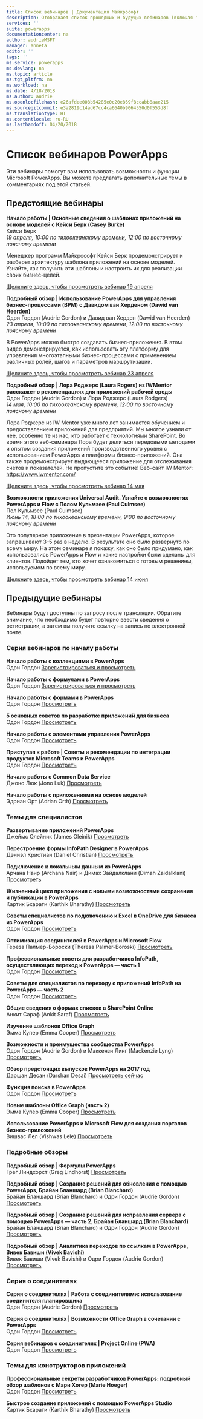 ```yaml
---
title: Список вебинаров | Документация Майкрософт
description: Отображает список прошедших и будущих вебинаров (включая темы, дату и время).
services: ''
suite: powerapps
documentationcenter: na
author: audrieMSFT
manager: anneta
editor: ''
tags: ''
ms.service: powerapps
ms.devlang: na
ms.topic: article
ms.tgt_pltfrm: na
ms.workload: na
ms.date: 4/18/2018
ms.author: audrie
ms.openlocfilehash: e26afdee008b54285e0c20e869f8ccabb8aae215
ms.sourcegitcommit: e3a2819c14ad67cc4ca6640b9064550d0f553d8f
ms.translationtype: HT
ms.contentlocale: ru-RU
ms.lasthandoff: 04/20/2018
---
```

# <a name="powerapps-webinar-listing"></a>Список вебинаров PowerApps #
Эти вебинары помогут вам использовать возможности и функции Microsoft PowerApps. Вы можете предлагать дополнительные темы в комментариях под этой статьей.

## <a name="upcoming-webinars"></a>Предстоящие вебинары ##
**Начало работы | Основные сведения о шаблонах приложений на основе моделей с Кейси Берк (Casey Burke)**
<br>Кейси Берк
<br>*19 апреля, 10:00 по тихоокеанскому времени, 12:00 по восточному поясному времени*

Менеджер программ Майкрософт Кейси Берк продемонстрирует и разберет архитектуру шаблона приложений на основе моделей. Узнайте, как получить эти шаблоны и настроить их для реализации своих бизнес-целей.

[Щелкните здесь, чтобы просмотреть вебинар 19 апреля](https://www.youtube.com/watch?v=FShakkXKiS8) 

**Подробный обзор | Использование PowerApps для управления бизнес-процессами (BPM) с Давидом ван Херденом (Dawid van Heerden)**
<br>Одри Гордон (Audrie Gordon) и Давид ван Херден (Dawid van Heerden)
<br>*23 апреля, 10:00 по тихоокеанскому времени, 12:00 по восточному поясному времени*

В PowerApps можно быстро создавать бизнес-приложения. В этом видео демонстрируется, как использовать эту платформу для управления многоэтапными бизнес-процессами с применением различных ролей, шагов и параметров маршрутизации.

[Щелкните здесь, чтобы просмотреть вебинар 23 апреля](https://www.youtube.com/watch?v=JY8r46HnHoI)

**Подробный обзор | Лора Роджерс (Laura Rogers) из IWMentor расскажет о рекомендациях для приложений рабочей среды**
<br>Одри Гордон (Audrie Gordon) и Лора Роджерс (Laura Rodgers)
<br>*14 мая, 10:00 по тихоокеанскому времени, 12:00 по восточному поясному времени*

Лора Роджерс из IW Mentor уже много лет занимается обучением и предоставлением приложений для предприятий. Мы многое узнали от нее, особенно те из нас, кто работает с технологиями SharePoint. Во время этого веб-семинара Лора будет делиться передовыми методами и опытом создания приложений производственного уровня с использованием PowerApps и платформы бизнес-приложений. Она также продемонстрирует выдающееся приложение для отслеживания счетов и показателей. Не пропустите это событие! Веб-сайт IW Mentor: https://www.iwmentor.com/

[Щелкните здесь, чтобы просмотреть вебинар 14 мая](https://www.youtube.com/watch?v=I50GtV9w7Os)

**Возможности приложения Universal Audit. Узнайте о возможностях PowerApps и Flow с Полом Кульмзее (Paul Culmsee)**
<br>Пол Кульмзее (Paul Culmsee)
<br>*Июнь 14, 18:00 по тихоокеанскому времени, 9:00 по восточному поясному времени*

Это популярное приложение в презентации PowerApps, которое запрашивают 3–5 раз в неделю. В результате оно было развернуто по всему миру. На этом семинаре я покажу, как оно было придумано, как использовались PowerApps и Flow и какие настройки были сделаны для клиентов. Подойдет тем, кто хочет ознакомиться с готовым решением, используемом по всему миру. 

[Щелкните здесь, чтобы просмотреть вебинар 14 июня](https://www.youtube.com/watch?v=6Wn47bDOMEE)

## <a name="past-webinars"></a>Предыдущие вебинары ##
Вебинары будут доступны по запросу после трансляции. Обратите внимание, что необходимо будет повторно ввести сведения о регистрации, а затем вы получите ссылку на запись по электронной почте.

### <a name="getting-started-webinar-series"></a>Серия вебинаров по началу работы ###
**Начало работы с коллекциями в PowerApps**
<br>Одри Гордон [Зарегистрироваться и просмотреть](https://info.microsoft.com/US-EAD-WBNR-FY17-02Feb-28-GettingStartedwithPowerAppsGalleries300759_01Registration-ForminBody.html)

**Начало работы с формулами в PowerApps**
<br>Одри Гордон [Зарегистрироваться и просмотреть](https://info.microsoft.com/US-EAD-WBNR-FY17-03Mar-14-GettingStartedwithPowerAppsFormulas300770_01Registration-ForminBody.html)

**Начало работы с формами в PowerApps**
<br>Одри Гордон [Просмотреть](https://www.youtube.com/watch?v=WnuwLkNbWk4)

**5 основных советов по разработке приложений для бизнеса**
<br>Одри Гордон [Просмотреть](https://www.youtube.com/watch?v=Ql-pK9ixKxw)

**Начало работы с элементами управления PowerApps**
<br>Одри Гордон [Просмотреть](https://www.youtube.com/watch?v=lUo0DXvJENI)

**Приступая к работе | Советы и рекомендации по интеграции продуктов Microsoft Teams и PowerApps**
<br>Одри Гордон [Просмотреть](https://www.youtube.com/watch?v=obBQk-aSElI)

**Начало работы с Common Data Service**
<br>Джоно Люк (Jono Luk) [Просмотреть](https://info.microsoft.com/US-PowerBI-WBNR-FY17-04Apr-18-GettingStartedwiththeCommonDataServices312618_01Registration-ForminBody.html)

**Начало работы с приложениями на основе моделей**
<br>Эдриан Орт (Adrian Orth) [Просмотреть](https://www.youtube.com/watch?v=buDDSzJTgns)


### <a name="pro-topics"></a>Темы для специалистов ###
**Развертывание приложений PowerApps**
<br>Джеймс Олейник (James Oleinik) [Просмотреть](https://www.youtube.com/watch?v=LF49hFB14Cs)

**Перестроение формы InfoPath Designer в PowerApps**
<br>Дэниэл Кристиан (Daniel Christian) [Просмотреть](https://www.youtube.com/watch?v=ohQcxcVZSK4)

**Подключение к локальным данным из PowerApps**
<br>Арчана Наир (Archana Nair) и Димах Зайдалклани (Dimah Zaidalklani) [Просмотреть](https://www.youtube.com/watch?v=YBdO2MAulx8)

**Жизненный цикл приложения с новыми возможностями сохранения и публикации в PowerApps**
<br>Картик Бхарати (Karthik Bharathy) [Просмотреть](https://www.youtube.com/watch?v=Np3DXBQvq2I)

**Советы специалистов по подключению к Excel в OneDrive для бизнеса из PowerApps**
<br>Одри Гордон [Просмотреть](https://www.youtube.com/watch?v=WPhux5_3Sfs)

**Оптимизация соединителей в PowerApps и Microsoft Flow**
<br>Тереза Палмер-Бороски (Theresa Palmer-Boroski) [Просмотреть](https://www.youtube.com/watch?v=6jwt4qXA2IQ)

**Профессиональные советы для разработчиков InfoPath, осуществляющих переход к PowerApps — часть 1**
<br>Одри Гордон [Просмотреть](https://www.youtube.com/watch?v=EZ09dRuiWLw)

**Советы для специалистов по переходу с приложений InfoPath на PowerApps — часть 2**
<br>Одри Гордон [Просмотреть](https://www.youtube.com/watch?v=Bm2XePxLcSM)

**Общие сведения о формах списков в SharePoint Online**
<br>Анкит Сараф (Ankit Saraf) [Просмотреть](https://www.youtube.com/watch?v=3dCwg6wtViI)

**Изучение шаблонов Office Graph**
<br>Эмма Купер (Emma Cooper) [Просмотреть](https://www.youtube.com/watch?v=SwLNN3tPVNs)

**Возможности и преимущества сообщества PowerApps**
<br> Одри Гордон (Audrie Gordon) и Маккензи Линг (Mackenzie Lyng) [Просмотреть](https://www.youtube.com/watch?v=MTIkTPUgDSY)

**Обзор предстоящих выпусков PowerApps на 2017 год**
<br>Даршан Десаи (Darshan Desai) [Просмотреть сейчас](https://www.youtube.com/watch?v=XFMh8-zLkEM)

**Функция поиска в PowerApps**
<br>Одри Гордон [Просмотреть](https://www.youtube.com/watch?v=uTPtNaSK_gc)

**Новые шаблоны Office Graph (часть 2)**
<br>Эмма Купер (Emma Cooper) [Просмотреть](https://www.youtube.com/watch?v=9PopTeLdpmU)

**Использование PowerApps и Microsoft Flow для создания порталов бизнес-приложений**
<br>Вишвас Лел (Vishwas Lele) [Просмотреть](http://www.youtube.com/watch?v=eSMAAFHK44c)


### <a name="deep-dives"></a>Подробные обзоры ###
**Подробный обзор | Формулы PowerApps**
<br>Грег Линдхорст (Greg Lindhorst) [Просмотреть](https://www.youtube.com/watch?v=PuePMMuj5ps)

**Подробный обзор | Создание решений для обновления с помощью PowerApps, Брайан Бланшард (Brian Blanchard)**
<br>Брайан Бланшард (Brian Blanchard) и Одри Гордон (Audrie Gordon) [Просмотреть](https://www.youtube.com/watch?v=QAe0oBecowU)

**Подробный обзор | Создание решений для исправления сервера с помощью PowerApps — часть 2, Брайан Бланшард (Brian Blanchard)**
<br>Брайан Бланшард (Brian Blanchard) и Одри Гордон (Audrie Gordon) [Просмотреть](https://www.youtube.com/watch?v=FDU7ONCN4_U)

**Подробный обзор | Аналитика переходов по ссылкам в PowerApps, Вивек Бавиши (Vivek Bavishi)**
<br>Вивек Бавиши (Vivek Bavishi) и Одри Гордон (Audrie Gordon) [Просмотреть](https://www.youtube.com/watch?v=OM-rlhKJFTA)


### <a name="connector-series"></a>Серия о соединителях ###
**Серия о соединителях | Работа с соединителями: использование соединителя планировщика**
<br> Одри Гордон (Audrie Gordon) [Просмотреть](https://www.youtube.com/watch?v=NBPL9Uw7qzg)

**Серия о соединителях | Возможности Office Graph в сочетании с PowerApps**
<br>Одри Гордон [Просмотреть](https://www.youtube.com/watch?v=AOGGyoElGaQ)

**Серия вебинаров о соединителях | Project Online (PWA)**
<br>Одри Гордон [Просмотреть](https://www.youtube.com/watch?v=oncGxlmFqy8)


### <a name="app-designer-topics"></a>Темы для конструкторов приложений ###
**Профессиональные секреты разработчиков PowerApps: подробный обзор шаблонов с Мари Хогер (Marie Hoeger)**
<br>Одри Гордон [Просмотреть](https://www.youtube.com/watch?v=YF3DKZxlUdM)

**Быстрое создание приложений с помощью PowerApps Studio**
<br>Картик Бхарати (Karthik Bharathy) [Просмотреть](https://www.youtube.com/watch?v=us85WpXe4cA)
